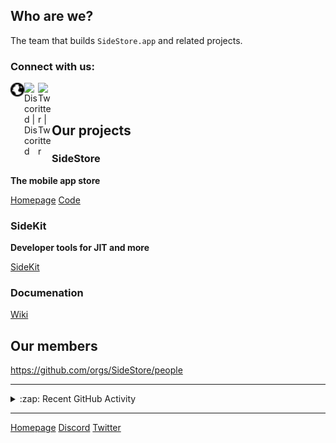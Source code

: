 <!-- 
Docs: How to use GitHub README and actions to auto-generate embedded content.
https://github.com/anuraghazra/github-readme-stats
https://www.youtube.com/watch?v=n6d4KHSKqGk
https://github.com/rahuldkjain/github-profile-readme-generator
 -->

## Who are we?

The team that builds `SideStore.app` and related projects.

### Connect with us:

<!--
[![Website](https://img.shields.io/website?label=sidestore.io&style=for-the-badge&url=https://sidestore.io)](https://sidestore.io)
[![Twitter Follow](https://img.shields.io/twitter/follow/sidestore_io?color=1DA1F2&logo=twitter&style=for-the-badge)](https://twitter.com/intent/follow?original_referer=https%3A%2F%2Fgithub.com%2Fsidestore&screen_name=sidestore)
[![GitHub Followers](https://img.shields.io/github/followers/sidestore?style=for-the-badge)]()
[![GitHub Sponsors](https://img.shields.io/github/sponsors/sidestore?style=for-the-badge
)]() 
-->

[<img align="left" alt="sidestore.io" width="22px" src="https://raw.githubusercontent.com/iconic/open-iconic/master/svg/globe.svg" />][website]
[<img align="left" alt="Discord | Discord" width="22px" src="https://cdn.jsdelivr.net/npm/simple-icons@v3/icons/discord.svg" />][discord]
[<img align="left" alt="Twitter | Twitter" width="22px" src="https://cdn.jsdelivr.net/npm/simple-icons@v3/icons/twitter.svg" />][twitter]

<br />
<br />

## Our projects

### SideStore

__The mobile app store__

[Homepage][website]
[Code][git.sidestore]

### SideKit

__Developer tools for JIT and more__

[SideKit][git.sidekit]

### Documenation

[Wiki][wiki]

## Our members

https://github.com/orgs/SideStore/people

---

<details>
  <summary>:zap: Recent GitHub Activity</summary>

<!--START_SECTION:activity-->
1. 🗣 Commented on [#500](https://github.com/SideStore/SideStore/issues/500) in [SideStore/SideStore](https://github.com/SideStore/SideStore)
2. 🗣 Commented on [#501](https://github.com/SideStore/SideStore/issues/501) in [SideStore/SideStore](https://github.com/SideStore/SideStore)
3. 🗣 Commented on [#400](https://github.com/SideStore/SideStore/issues/400) in [SideStore/SideStore](https://github.com/SideStore/SideStore)
4. 🗣 Commented on [#500](https://github.com/SideStore/SideStore/issues/500) in [SideStore/SideStore](https://github.com/SideStore/SideStore)
5. 🗣 Commented on [#500](https://github.com/SideStore/SideStore/issues/500) in [SideStore/SideStore](https://github.com/SideStore/SideStore)
6. 🗣 Commented on [#474](https://github.com/SideStore/SideStore/issues/474) in [SideStore/SideStore](https://github.com/SideStore/SideStore)
7. 🗣 Commented on [#502](https://github.com/SideStore/SideStore/issues/502) in [SideStore/SideStore](https://github.com/SideStore/SideStore)
8. ❗️ Opened issue [#502](https://github.com/SideStore/SideStore/issues/502) in [SideStore/SideStore](https://github.com/SideStore/SideStore)
9. 🎉 Merged PR [#22](https://github.com/SideStore/SideStore-Docs/pull/22) in [SideStore/SideStore-Docs](https://github.com/SideStore/SideStore-Docs)
10. 💪 Opened PR [#22](https://github.com/SideStore/SideStore-Docs/pull/22) in [SideStore/SideStore-Docs](https://github.com/SideStore/SideStore-Docs)
11. 🗣 Commented on [#482](https://github.com/SideStore/SideStore/issues/482) in [SideStore/SideStore](https://github.com/SideStore/SideStore)
12. ❗️ Opened issue [#501](https://github.com/SideStore/SideStore/issues/501) in [SideStore/SideStore](https://github.com/SideStore/SideStore)
13. 🗣 Commented on [#500](https://github.com/SideStore/SideStore/issues/500) in [SideStore/SideStore](https://github.com/SideStore/SideStore)
14. ❗️ Opened issue [#500](https://github.com/SideStore/SideStore/issues/500) in [SideStore/SideStore](https://github.com/SideStore/SideStore)
15. 🗣 Commented on [#497](https://github.com/SideStore/SideStore/issues/497) in [SideStore/SideStore](https://github.com/SideStore/SideStore)
16. 🗣 Commented on [#374](https://github.com/SideStore/SideStore/issues/374) in [SideStore/SideStore](https://github.com/SideStore/SideStore)
17. 🗣 Commented on [#488](https://github.com/SideStore/SideStore/issues/488) in [SideStore/SideStore](https://github.com/SideStore/SideStore)
18. 🗣 Commented on [#497](https://github.com/SideStore/SideStore/issues/497) in [SideStore/SideStore](https://github.com/SideStore/SideStore)
19. 🗣 Commented on [#413](https://github.com/SideStore/SideStore/issues/413) in [SideStore/SideStore](https://github.com/SideStore/SideStore)
20. 💪 Opened PR [#10](https://github.com/SideStore/omnisette-server/pull/10) in [SideStore/omnisette-server](https://github.com/SideStore/omnisette-server)
<!--END_SECTION:activity-->

</details>

---

[Homepage][patreon] [Discord][discord] [Twitter][twitter]

<!--
- [Patreon][patreon]
- [OpenCollective][opencollective]
- [YouTube][youtube]
-->

[website]: https://sidestore.io
[wiki]: https://wiki.sidestore.io
[twitter]: https://twitter.com/sidestore_io
[discord]: https://discord.gg/sidestore-949183273383395328
[youtube]: https://youtube.com/TODO
[patreon]: https://www.patreon.com/SideStore
[opencollective]: https://opencollective.com/TODO
[git.sidestore]: https://github.com/SideStore/SideStore/
[git.sidekit]: https://github.com/SideStore/SideKit

